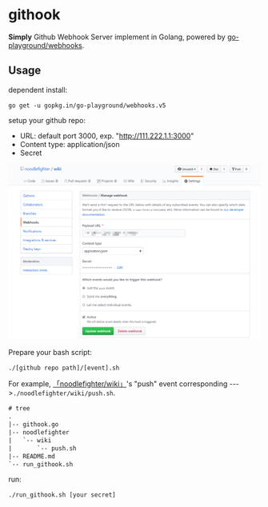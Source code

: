 # githook

**Simply** Github Webhook Server implement in Golang, powered by [go-playground/webhooks](https://github.com/go-playground/webhooks/tree/v5.11.0).



## Usage

dependent install: 

```
go get -u gopkg.in/go-playground/webhooks.v5
```

setup your github repo:

* URL: default port 3000, exp. "http://111.222.1.1:3000"
* Content type: application/json
* Secret 

![1559964306663](_assets/README/1559964306663.png)

Prepare your bash script:

```
./[github repo path]/[event].sh
```

For example,  [「noodlefighter/wiki」](https://github.com/noodlefighter/wiki)'s "push" event corresponding --->`./noodlefighter/wiki/push.sh`.

```
# tree
.
|-- githook.go
|-- noodlefighter
|   `-- wiki
|       `-- push.sh
|-- README.md
`-- run_githook.sh

```

run:

```
./run_githook.sh [your secret]
```

